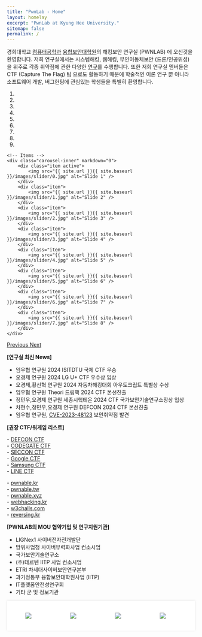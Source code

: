 ```yaml
---
title: "PwnLab - Home"
layout: homelay
excerpt: "PwnLab at Kyung Hee University."
sitemap: false
permalink: /
---
```


경희대학교 [컴퓨터공학과](http://ce.khu.ac.kr) [융합보안대학원](https://csec.khu.ac.kr)의 해킹보안 연구실 (PWNLAB) 에 오신것을 환영합니다.
저희 연구실에서는 시스템해킹, 웹해킹, 무인이동체보안 (드론/인공위성) 을 위주로 각종 취약점에 관한 다양한 [연구](research)를 수행합니다.
또한 저희 연구실 멤버들은 CTF (Capture The Flag) 팀 으로도 활동하기 때문에 
학술적인 이론 연구 뿐 아니라 소프트웨어 개발, 버그헌팅에 관심있는 학생들을 특별히 환영합니다.

<div markdown="0" id="carousel" class="carousel slide" data-ride="carousel" data-interval="4000" data-pause="hover" >
    <!-- Menu -->
    <ol class="carousel-indicators">
        <li data-target="#carousel" data-slide-to="0" class="active"></li>
        <li data-target="#carousel" data-slide-to="1"></li>
        <li data-target="#carousel" data-slide-to="2"></li>
        <li data-target="#carousel" data-slide-to="3"></li>
        <li data-target="#carousel" data-slide-to="4"></li>
        <li data-target="#carousel" data-slide-to="5"></li>
        <li data-target="#carousel" data-slide-to="6"></li>
        <li data-target="#carousel" data-slide-to="7"></li>
        <li data-target="#carousel" data-slide-to="8"></li>
    </ol>

    <!-- Items -->
    <div class="carousel-inner" markdown="0">
        <div class="item active">
            <img src="{{ site.url }}{{ site.baseurl }}/images/slider/0.jpg" alt="Slide 1" />
        </div>
        <div class="item">
            <img src="{{ site.url }}{{ site.baseurl }}/images/slider/1.jpg" alt="Slide 2" />
        </div>
        <div class="item">
            <img src="{{ site.url }}{{ site.baseurl }}/images/slider/2.jpg" alt="Slide 3" />
        </div>
        <div class="item">
            <img src="{{ site.url }}{{ site.baseurl }}/images/slider/3.jpg" alt="Slide 4" />
        </div>
        <div class="item">
            <img src="{{ site.url }}{{ site.baseurl }}/images/slider/4.jpg" alt="Slide 5" />
        </div>       
        <div class="item">
            <img src="{{ site.url }}{{ site.baseurl }}/images/slider/5.jpg" alt="Slide 6" />
        </div>       
        <div class="item">
            <img src="{{ site.url }}{{ site.baseurl }}/images/slider/6.jpg" alt="Slide 7" />
        </div>
        <div class="item">
            <img src="{{ site.url }}{{ site.baseurl }}/images/slider/7.jpg" alt="Slide 8" />
        </div>
    </div>
  <a class="left carousel-control" href="#carousel" role="button" data-slide="prev">
    <span class="glyphicon glyphicon-chevron-left" aria-hidden="true"></span>
    <span class="sr-only">Previous</span>
  </a>
  <a class="right carousel-control" href="#carousel" role="button" data-slide="next">
    <span class="glyphicon glyphicon-chevron-right" aria-hidden="true"></span>
    <span class="sr-only">Next</span>
  </a>
</div>


**[연구실 최신 News]**
- 임우협 연구원 2024 ISITDTU 국제 CTF 우승
- 오경제 연구원 2024 LG U+ CTF 우수상 입상
- 오경제,황선혁 연구원 2024 자동차해킹대회 아우토크립트 특별상 수상
- 임우협 연구원 Theori 드림핵 2024 CTF 본선진출
- 정민우,오경제 연구원 세종시핵테온 2024 CTF 국가보안기술연구소장상 입상
- 차현수,정민우,오경제 연구원 DEFCON 2024 CTF 본선진출
- 임우협 연구원, [CVE-2023-48123](https://nvd.nist.gov/vuln/detail/CVE-2023-48123) 보안취약점 발견


**[권장 CTF/워게임 리스트]**
<div class="recommend_list">
    <p class="column">
        - <a href="https://oooverflow.io/dc-ctf-2020-finals">DEFCON CTF</a><br>
        - <a href="http://codegate.org/en">CODEGATE CTF</a><br>
        - <a href="https://ctf.seccon.jp">SECCON CTF</a><br>
        - <a href="https://capturetheflag.withgoogle.com">Google CTF</a><br>
        - <a href="https://research.samsung.com/sctf">Samsung CTF</a><br>
        - <a href="https://linectf.me/">LINE CTF</a>
    </p>
    <p class="column">
        - <a href="https://pwnable.kr">pwnable.kr</a><br>
        - <a href="https://pwnable.tw">pwnable.tw</a><br>
        - <a href="https://pwnable.xyz">pwnable.xyz</a><br>
        - <a href="https://webhacking.kr">webhacking.kr</a><br>
        - <a href="https://w3challs.com/">w3challs.com</a><br>
        - <a href="http://reversing.kr">reversing.kr</a>
    </p>
</div>

**[PWNLAB의 MOU 협약기업 및 연구지원기관]**
- LIGNex1 사이버전자전개발단
- 방위사업청 사이버무력화사업 컨소시엄
- 국가보안기술연구소
- (주)테르텐 IITP 사업 컨소시엄
- ETRI 차세대사이버보안연구본부 
- 과기정통부 융합보안대학원사업 (IITP)
- IT플랫폼안전성연구회
- 기타 군 및 정보기관

<figure class="fourth mou-logos">
</figure>

<div class="logo-container">
  <div class="logo-track">
  <div class="logo-item"><img class="logo-image" src="{{ site.url }}{{ site.baseurl }}/images/logopic/etri.png" ></div>
  <div class="logo-item"><img class="logo-image" src="{{ site.url }}{{ site.baseurl }}/images/logopic/nsr.png" ></div>
  <div class="logo-item"><img class="logo-image" src="{{ site.url }}{{ site.baseurl }}/images/logopic/defense.png" ></div>
  <div class="logo-item"><img class="logo-image" src="{{ site.url }}{{ site.baseurl }}/images/logopic/krit.png" ></div>
  <div class="logo-item"><img class="logo-image" src="{{ site.url }}{{ site.baseurl }}/images/logopic/teruten.png" ></div>
  <div class="logo-item"><img class="logo-image" src="{{ site.url }}{{ site.baseurl }}/images/logopic/78researchlab.jpg" ></div>
  <div class="logo-item"><img class="logo-image" src="{{ site.url }}{{ site.baseurl }}/images/logopic/lignex1.png" ></div>
  <div class="logo-item"><img class="logo-image" src="{{ site.url }}{{ site.baseurl }}/images/logopic/enki.png" ></div>
  
  <div class="logo-item"><img class="logo-image" src="{{ site.url }}{{ site.baseurl }}/images/logopic/etri.png" ></div>
  <div class="logo-item"><img class="logo-image" src="{{ site.url }}{{ site.baseurl }}/images/logopic/nsr.png" ></div>
  <div class="logo-item"><img class="logo-image" src="{{ site.url }}{{ site.baseurl }}/images/logopic/defense.png" ></div>
  <div class="logo-item"><img class="logo-image" src="{{ site.url }}{{ site.baseurl }}/images/logopic/krit.png" ></div>
  <div class="logo-item"><img class="logo-image" src="{{ site.url }}{{ site.baseurl }}/images/logopic/teruten.png" ></div>
  <div class="logo-item"><img class="logo-image" src="{{ site.url }}{{ site.baseurl }}/images/logopic/78researchlab.jpg" ></div>
  <div class="logo-item"><img class="logo-image" src="{{ site.url }}{{ site.baseurl }}/images/logopic/lignex1.png" ></div>
  <div class="logo-item"><img class="logo-image" src="{{ site.url }}{{ site.baseurl }}/images/logopic/enki.png" ></div>
  </div>
</div>

<style>
  .logo-container {
    overflow: hidden;
    position: relative;
    width: 100%;
    background: #ffffff;
    padding: 10px 0;
    box-shadow: 0 -1px 5px rgba(0, 0, 0, 0.1);
  }

  .logo-track {
    display: flex;
    width: calc(200% + 10px);
    animation: scroll 10s linear infinite;
  }

  .logo-item {
    flex: 0 0 100px; /* Adjust the width as needed */
    display: flex;
    align-items: center;
    justify-content: center;
    margin: 0 10px;
    height: 60px; /* Set a fixed height for logos */
  }

  .logo-item img {
    max-width: 100%;
    max-height: 100%;
    object-fit: contain;
  }

  @keyframes scroll {
    0% {
      transform: translateX(0);
    }
    100% {
      transform: translateX(-50%);
    }
  }
</style>
